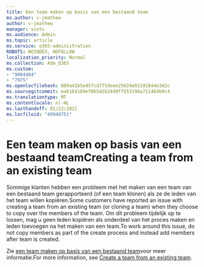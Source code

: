 ```yaml
---
title: Een team maken op basis van een bestaand team
ms.author: v-jmathew
author: v-jmathew
manager: scotv
ms.audience: Admin
ms.topic: article
ms.service: o365-administration
ROBOTS: NOINDEX, NOFOLLOW
localization_priority: Normal
ms.collection: Adm_O365
ms.custom:
- "9004404"
- "7975"
ms.openlocfilehash: 009a41b5e457cd775deee25024e02191844e3d2c
ms.sourcegitcommit: eab164189ef0b542b24d9ff553196a721464b9c4
ms.translationtype: MT
ms.contentlocale: nl-NL
ms.lasthandoff: 01/22/2021
ms.locfileid: "49949751"
---
```

# <a name="creating-a-team-from-an-existing-team"></a><span data-ttu-id="fba94-102">Een team maken op basis van een bestaand team</span><span class="sxs-lookup"><span data-stu-id="fba94-102">Creating a team from an existing team</span></span>

<span data-ttu-id="fba94-103">Sommige klanten hebben een probleem met het maken van een team van een bestaand team gerapporteerd (of een team klonen) als ze de leden van het team willen kopiëren.</span><span class="sxs-lookup"><span data-stu-id="fba94-103">Some customers have reported an issue with creating a team from an existing team (or cloning a team) when they choose to copy over the members of the team.</span></span> <span data-ttu-id="fba94-104">Om dit probleem tijdelijk op te lossen, mag u geen leden kopiëren als onderdeel van het proces maken en leden toevoegen na het maken van een team.</span><span class="sxs-lookup"><span data-stu-id="fba94-104">To work around this issue, do not copy members as part of the create process and instead add members after team is created.</span></span>

<span data-ttu-id="fba94-105">Zie [een team maken op basis van een bestaand team](https://support.microsoft.com/office/create-a-team-from-an-existing-team-f41a759b-3101-4af6-93bd-6aba0e5d7635)voor meer informatie.</span><span class="sxs-lookup"><span data-stu-id="fba94-105">For more information, see [Create a team from an existing team](https://support.microsoft.com/office/create-a-team-from-an-existing-team-f41a759b-3101-4af6-93bd-6aba0e5d7635).</span></span>
